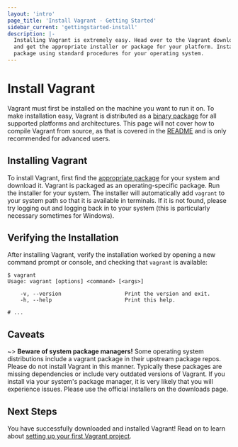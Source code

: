```yaml
---
layout: 'intro'
page_title: 'Install Vagrant - Getting Started'
sidebar_current: 'gettingstarted-install'
description: |-
  Installing Vagrant is extremely easy. Head over to the Vagrant downloads page
  and get the appropriate installer or package for your platform. Install the
  package using standard procedures for your operating system.
---
```


# Install Vagrant

Vagrant must first be installed on the machine you want to run it on. To make
installation easy, Vagrant is distributed as a [binary package](/downloads.html)
for all supported platforms and architectures. This page will not cover how to
compile Vagrant from source, as that is covered in the
[README](https://github.com/hashicorp/vagrant/blob/master/README.md) and is only
recommended for advanced users.

## Installing Vagrant

To install Vagrant, first find the [appropriate package](/downloads.html) for
your system and download it. Vagrant is packaged as an operating-specific
package. Run the installer for your system. The installer will automatically add
`vagrant` to your system path so that it is available in terminals. If it is not
found, please try logging out and logging back in to your system (this is
particularly necessary sometimes for Windows).

## Verifying the Installation

After installing Vagrant, verify the installation worked by opening a new command prompt or console, and checking that `vagrant` is available:

```text
$ vagrant
Usage: vagrant [options] <command> [<args>]

    -v, --version                    Print the version and exit.
    -h, --help                       Print this help.

# ...
```

## Caveats

~> **Beware of system package managers!** Some operating system distributions
include a vagrant package in their upstream package repos. Please do not install
Vagrant in this manner. Typically these packages are missing dependencies or
include very outdated versions of Vagrant. If you install via your system's
package manager, it is very likely that you will experience issues. Please use
the official installers on the downloads page.

## Next Steps

You have successfully downloaded and installed Vagrant! Read on to learn about
[setting up your first Vagrant project](/intro/getting-started/project_setup.html).
